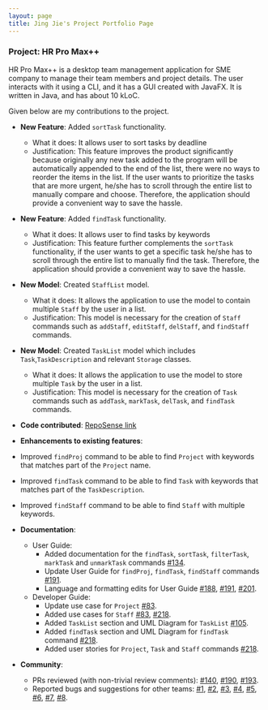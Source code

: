 ```yaml
---
layout: page
title: Jing Jie's Project Portfolio Page
---
```


### Project: HR Pro Max++

HR Pro Max++ is a desktop team management application for SME company to manage their team members and project details.
The user interacts with it using a CLI, and it has a GUI created with JavaFX.
It is written in Java, and has about 10 kLoC.

Given below are my contributions to the project.

* **New Feature**: Added `sortTask` functionality.
  * What it does: It allows user to sort tasks by deadline
  * Justification: This feature improves the product significantly because originally any new task added to the program will
  be automatically appended to the end of the list, there were no ways to reorder the items in the list. If the user wants
  to prioritize the tasks that are more urgent, he/she has to scroll through the entire list to manually compare and choose.
  Therefore, the application should provide a convenient way to save the hassle.

* **New Feature**: Added `findTask` functionality.
  * What it does: It allows user to find tasks by keywords
  * Justification: This feature further complements the `sortTask` functionality, if the user wants to get a specific task
  he/she has to scroll through the entire list to manually find the task. Therefore, the application should provide a
  convenient way to save the hassle.

* **New Model**: Created `StaffList` model.
  * What it does: It allows the application to use the model to contain multiple `Staff` by the user in a list.
  * Justification: This model is necessary for the creation of `Staff` commands such as `addStaff`, `editStaff`, `delStaff`,
  and `findStaff` commands.

* **New Model**: Created `TaskList` model which includes `Task`,`TaskDescription` and relevant `Storage` classes.
  * What it does: It allows the application to use the model to store multiple `Task` by the user in a list.
  * Justification: This model is necessary for the creation of `Task` commands such as `addTask`, `markTask`, `delTask`,
  and `findTask` commands.

* **Code contributed**: [RepoSense link](https://nus-cs2103-ay2223s1.github.io/tp-dashboard/?search=jjtan444&breakdown=true)

* **Enhancements to existing features**:
* Improved `findProj` command to be able to find `Project` with keywords that matches part of the `Project` name.
* Improved `findTask` command to be able to find `Task` with keywords that matches part of the `TaskDescription`.
* Improved `findStaff` command to be able to find `Staff` with multiple keywords.


* **Documentation**:
  * User Guide:
    * Added documentation for the `findTask`, `sortTask`, `filterTask`, `markTask` and `unmarkTask` commands [\#134](https://github.com/AY2223S1-CS2103T-T09-3/tp/pull/134).
    * Update User Guide for `findProj`, `findTask`, `findStaff` commands [\#191](https://github.com/AY2223S1-CS2103T-T09-3/tp/pull/191).
    * Language and formatting edits for User Guide [\#188](https://github.com/AY2223S1-CS2103T-T09-3/tp/pull/188), [\#191](https://github.com/AY2223S1-CS2103T-T09-3/tp/pull/191),
      [\#201](https://github.com/AY2223S1-CS2103T-T09-3/tp/pull/201).
  * Developer Guide:
    * Update use case for `Project` [\#83](https://github.com/AY2223S1-CS2103T-T09-3/tp/pull/83).
    * Added use cases for `Staff` [\#83](https://github.com/AY2223S1-CS2103T-T09-3/tp/pull/83), [\#218](https://github.com/AY2223S1-CS2103T-T09-3/tp/pull/218).
    * Added `TaskList` section and UML Diagram for `TaskList` [\#105](https://github.com/AY2223S1-CS2103T-T09-3/tp/pull/105).
    * Added `findTask` section and UML Diagram for `findTask` command [\#218](https://github.com/AY2223S1-CS2103T-T09-3/tp/pull/218).
    * Added user stories for `Project`, `Task` and `Staff` commands [\#218](https://github.com/AY2223S1-CS2103T-T09-3/tp/pull/218).

* **Community**:
  * PRs reviewed (with non-trivial review comments): [\#140](https://github.com/AY2223S1-CS2103T-T09-3/tp/pull/140),
  [\#190](https://github.com/AY2223S1-CS2103T-T09-3/tp/pull/190),
  [\#193](https://github.com/AY2223S1-CS2103T-T09-3/tp/pull/193).
  * Reported bugs and suggestions for other teams: [\#1](https://github.com/jjtan444/ped/issues/1),
  [\#2](https://github.com/jjtan444/ped/issues/2), [\#3](https://github.com/jjtan444/ped/issues/3),
  [\#4](https://github.com/jjtan444/ped/issues/4), [\#5](https://github.com/jjtan444/ped/issues/5),
  [\#6](https://github.com/jjtan444/ped/issues/6), [\#7](https://github.com/jjtan444/ped/issues/7),
  [\#8](https://github.com/jjtan444/ped/issues/8).

